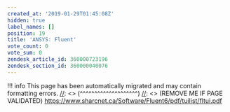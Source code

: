 ```yaml
---
created_at: '2019-01-29T01:45:08Z'
hidden: true
label_names: []
position: 19
title: 'ANSYS: Fluent'
vote_count: 0
vote_sum: 0
zendesk_article_id: 360000723196
zendesk_section_id: 360000040076
---
```



[//]: <> (REMOVE ME IF PAGE VALIDATED)
[//]: <> (vvvvvvvvvvvvvvvvvvvv)
!!! info
    This page has been automatically migrated and may contain formatting errors.
[//]: <> (^^^^^^^^^^^^^^^^^^^^)
[//]: <> (REMOVE ME IF PAGE VALIDATED)
https://www.sharcnet.ca/Software/Fluent6/pdf/tuilist/fltui.pdf
